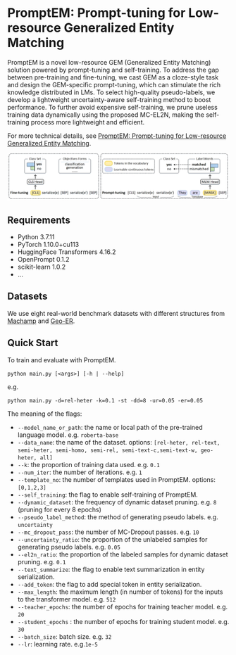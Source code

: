 # PromptEM: Prompt-tuning for Low-resource Generalized Entity Matching

PromptEM is a novel low-resource GEM (Generalized Entity Matching) solution powered by prompt-tuning and self-training. To address the gap between pre-training and fine-tuning, we cast GEM as a cloze-style task and design the GEM-specific prompt-tuning, which can stimulate the rich knowledge distributed in LMs. To select high-quality pseudo-labels, we develop a lightweight uncertainty-aware self-training method to boost performance. To further avoid expensive self-training, we prune useless training data dynamically using the proposed MC-EL2N, making the self-training process more lightweight and efficient. 

For more technical details, see [PromptEM: Prompt-tuning for Low-resource Generalized Entity Matching](https://arxiv.org/pdf/2207.04802.pdf).

![The illustration of fine-tuning and prompt-tuning. ](./prompt-tuning.jpg)

## Requirements

- Python 3.7.11
- PyTorch 1.10.0+cu113
- HuggingFace Transformers 4.16.2
- OpenPrompt 0.1.2
- scikit-learn 1.0.2
- ...

## Datasets

We use eight real-world benchmark datasets with different structures from [Machamp](https://github.com/megagonlabs/machamp) and [Geo-ER](https://github.com/PasqualeTurin/Geo-ER).

## Quick Start

To train and evaluate with PromptEM.

```
python main.py [<args>] [-h | --help]
```

e.g.

```
python main.py -d=rel-heter -k=0.1 -st -dd=8 -ur=0.05 -er=0.05
```

The meaning of the flags:

- `--model_name_or_path`: the name or local path of the pre-trained language model. e.g. `roberta-base`
- `--data_name`: the name of the dataset. options: `[rel-heter, rel-text, semi-heter, semi-homo, semi-rel, semi-text-c,semi-text-w, geo-heter, all]`
- `--k`: the proportion of training data used. e.g. `0.1`
- `--num_iter`: the number of iterations. e.g. `1`
- `--template_no`: the number of templates used in PromptEM. options: `[0,1,2,3]`
- `--self_training`: the flag to enable self-training of PromptEM.
- `--dynamic_dataset`: the frequency of dynamic dataset pruning. e.g. `8` (pruning for every 8 epochs)
- `--pseudo_label_method`: the method of generating pseudo labels. e.g. `uncertainty`
- `--mc_dropout_pass`: the number of MC-Dropout passes. e.g. `10`
- `--uncertainty_ratio`: the proportion of the unlabeled samples for generating pseudo labels. e.g. `0.05`
- `--el2n_ratio`: the proportion of the labeled samples for dynamic dataset pruning.  e.g. `0.1`
- `--text_summarize`: the flag to enable text summarization in entity serialization.
- `--add_token`: the flag to add special token in entity serialization.
- `--max_length`:  the maximum length (in number of tokens) for the inputs to the transformer model. e.g. `512`
- `--teacher_epochs`: the number of epochs for training teacher model. e.g. `20`
- `--student_epochs` : the number of epochs for training student model. e.g. `30`
- `--batch_size`: batch size. e.g. `32`
- `--lr`: learning rate. e.g.`1e-5`
